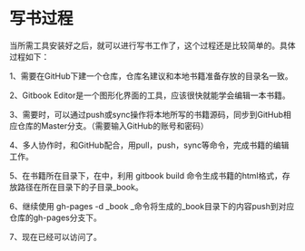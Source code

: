 # 写书过程

当所需工具安装好之后，就可以进行写书工作了，这个过程还是比较简单的。具体过程如下：

1、需要在GitHub下建一个仓库，仓库名建议和本地书籍准备存放的目录名一致。

2、Gitbook Editor是一个图形化界面的工具，应该很快就能学会编辑一本书籍。

3、需要时，可以通过push或sync操作将本地所写的书籍源码，同步到GitHub相应仓库的Master分支。（需要输入GitHub的账号和密码）

4、多人协作时，和GitHub配合，用pull，push，sync等命令，完成书籍的编辑工作。

5、在书籍所在目录下，在中，利用 gitbook  build 命令生成书籍的html格式，存放路径在所在目录下的子目录\_book。

6、继续使用 gh-pages -d _book _命令将生成的\_book目录下的内容push到对应仓库的gh-pages分支下。

7、现在已经可以访问了。

